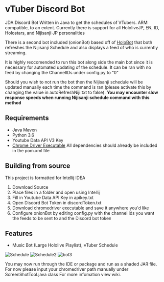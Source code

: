 # vTuber Discord Bot 
JDA Discord Bot Written in Java to get the schedules of VTubers. ARM compatible, to an extent.
Currently there is support for all HololiveJP, EN, ID, Holostars, and Nijisanji JP personalities

There is a second bot included (onionBot) based off of [HoloBot](https://github.com/Lukeisun/HoloBot) that 
both refreshes the Nijisanji Schedule and also displays a feed of who is currently streaming. 

It is highly reccomended to run this bot along side the main bot since it is necessary for automated updating of the schedule.
It can be ran with no feed by changing the ChannelIDs under config.py to "0"

Should you wish to not run the bot then the Nijisanji schedule will be updated manually each time the command is ran (please activate this by changing the
value in autoRefreshNiji.txt to false). **You may encounter slow response speeds when running Nijisanji schedule command with this method**

## Requirements 
- Java Maven
- Python 3.6
- Youtube Data API V3 Key
- [Chrome Driver Executable](https://chromedriver.chromium.org/downloads)
All dependencies should already be included in the pom.xml file 

## Building from source
This project is formatted for Intellij IDEA 
1. Download Source
2. Place files in a folder and open using Intellij
3. Fill in Youtube Data API Key in apikey.txt
4. Open Discord Bot Token in discordToken.txt
5. Download chromedriver executable and save it anywhere you'd like   
6. Configure onionBot by editing config.py with the channel ids you want the feeds to be sent to and the Discord bot token

## Features
- Music Bot (Large Hololive Playlist), vTuber Schedule

![Schedule](https://i.imgur.com/OpbhYNR.png)
![Schedule2](https://i.imgur.com/pMCfmSm.png)
![bot3](https://i.imgur.com/d5Jd6Hq.png)

You may now run through the IDE or package and run as a shaded JAR file.
For now please input your chromedriver path manually under ScreenShotTool.java class
For more infomation view wiki.


